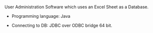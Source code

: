
User Administration Software which uses an Excel Sheet as a Database.

- Programming language: Java 

- Connecting to DB: JDBC over ODBC bridge 64 bit.

